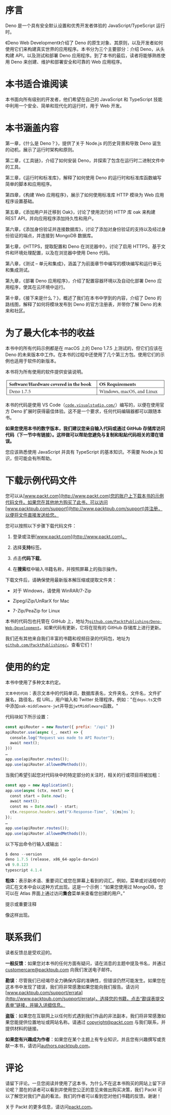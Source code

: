 # 序言

Deno 是一个具有安全默认设置和优秀开发者体验的 JavaScript/TypeScript 运行时。

《Deno Web Development》介绍了 Deno 的原生对象、其原则，以及开发者如何使用它们来构建真实世界的应用程序。本书分为三个主要部分：介绍 Deno，从头构建 API，以及测试和部署 Deno 应用程序。到了本书的最后，读者将能够熟练使用 Deno 来创建、维护和部署安全和可靠的 Web 应用程序。

# 本书适合谁阅读

本书面向所有级别的开发者，他们希望在自己的 JavaScript 和 TypeScript 技能中利用一个安全、简单和现代化的运行时，用于 Web 开发。

# 本书涵盖内容

第一章，《什么是 Deno？》，提供了关于 Node.js 的历史背景和导致 Deno 诞生的动机，展示了运行时架构和原则。

第二章，《工具链》，介绍了如何安装 Deno，并探索了包含在运行时二进制文件中的工具。

第三章，《运行时和标准库》，解释了如何使用 Deno 的运行时和标准库函数编写简单的脚本和应用程序。

第四章，《构建 Web 应用程序》，展示了如何使用标准库 HTTP 模块为 Web 应用程序设置基础。

第五章，《添加用户并迁移到 Oak》，讨论了使用流行的 HTTP 库 oak 来构建 REST API，并向应用程序添加持久性和用户。

第六章，《添加身份验证并连接数据库》，讨论了添加对身份验证的支持以及经过身份验证的端点，并连接到 MongoDB 数据库。

第七章，《HTTPS，提取配置和 Deno 在浏览器中》，讨论了启用 HTTPS，基于文件和环境处理配置，以及在浏览器中使用 Deno 代码。

第八章，《测试 – 单元和集成》，涵盖了为前面章节中编写的模块编写和运行单元和集成测试。

第九章，《部署 Deno 应用程序》，介绍了配置容器环境以及自动化部署 Deno 应用程序，使其在云环境中运行。

第十章，《接下来是什么？》，概述了我们在本书中学到的内容，介绍了 Deno 的路线图，解释了如何将模块发布到 Deno 的官方注册表，并带你了解 Deno 的未来和社区。

# 为了最大化本书的收益

本书中的所有代码示例都是在 macOS 上的 Deno 1.7.5 上测试的，但它们应该在 Deno 的未来版本中工作。在本书的过程中还使用了几个第三方包。使用它们的示例也适用于软件的新版本。

本书将为所有使用的软件提供安装说明。

![](img/01.jpg)

本书的代码是使用 VS Code（[`code.visualstudio.com/`](https://code.visualstudio.com/)）编写的，以便在使用官方 Deno 扩展时获得最佳体验。这不是一个要求，任何代码编辑器都可以跟随本书。

**如果您使用本书的数字版本，我们建议您亲自输入代码或通过 GitHub 存储库访问代码（下一节中有链接）。这样做可以帮助您避免与复制和粘贴代码相关的潜在错误。**

您应该熟悉使用 JavaScript 并具有 TypeScript 的基本知识。不需要 Node.js 知识，但可能会有所帮助。

# 下载示例代码文件

您可以从[www.packt.com](http://www.packt.com)您的账户上下载本书的示例代码文件。如果您在其他地方购买了此书，可以访问[www.packtpub.com/support](http://www.packtpub.com/support)并注册，以便将文件直接发送给您。

您可以按照以下步骤下载代码文件：

1.  登录或注册[www.packt.com](http://www.packt.com)。

1.  选择**支持**标签。

1.  点击**代码下载**。

1.  在**搜索**框中输入书籍名称，并按照屏幕上的指示操作。

下载文件后，请确保使用最新版本解压缩或提取文件夹：

+   对于 Windows，请使用 WinRAR/7-Zip

+   Zipeg/iZip/UnRarX for Mac

+   7-Zip/PeaZip for Linux

本书的代码包也托管在 GitHub 上，地址为[`github.com/PacktPublishing/Deno-Web-Development`](https://github.com/PacktPublishing/Deno-Web-Development)。如果代码有更新，它将在现有的 GitHub 存储库上进行更新。

我们还有其他来自我们丰富的书籍和视频目录的代码包，地址为[`github.com/PacktPublishing/`](https://github.com/PacktPublishing/)。查看它们！

# 使用的约定

本书中使用了多种文本约定。

`文本中的代码`：表示文本中的代码单词，数据库表名，文件夹名，文件名，文件扩展名，路径名，假 URL，用户输入和 Twitter 处理程序。例如："在`deps.ts`文件中添加`oak-middleware-jwt`并导出`jwtMiddleware`函数。"

代码块如下所示设置：

```js
const apiRouter = new Router({ prefix: "/api" })
apiRouter.use(async (_, next) => {
  console.log("Request was made to API Router");
  await next();
}))
…
app.use(apiRouter.routes());
app.use(apiRouter.allowedMethods());
```

当我们希望引起您对代码块中的特定部分的关注时，相关的行或项目将被加粗：

```js
const app = new Application();
app.use(async (ctx, next) => {
  const start = Date.now();
  await next();
  const ms = Date.now() - start;
  ctx.response.headers.set("X-Response-Time", `${ms}ms`);
});
…
app.use(apiRouter.routes());
app.use(apiRouter.allowedMethods());
```

以下写出命令行输入或输出：

```js
$ deno --version 
deno 1.7.5 (release, x86_64-apple-darwin) 
v8 9.0.123 
typescript 4.1.4
```

**粗体**：表示新术语、重要词汇或您在屏幕上看到的词汇。例如，菜单或对话框中的词汇在文本中会以这种方式出现。这是一个示例：“如果您使用过 MongoDB，您可以在 Atlas 界面上通过访问**集合**菜单来查看您创建的用户。”

提示或重要注释

像这样出现。

# 联系我们

读者反馈总是受欢迎的。

**一般反馈**：如果您对本书的任何方面有疑问，请在消息的主题中提及书名，并通过 customercare@packtpub.com 向我们发送电子邮件。

**勘误**：尽管我们已经竭尽全力确保内容的准确性，但错误仍然可能发生。如果您在这本书中发现了错误，我们将非常感激如果您能向我们报告。请访问[www.packtpub.com/support/errata](http://www.packtpub.com/support/errata)，选择您的书籍，点击“勘误表提交表单”链接，并输入详细信息。

**盗版**：如果您在互联网上以任何形式遇到我们作品的非法副本，我们将非常感激如果您能提供位置地址或网站名称。请通过 copyright@packt.com 与我们联系，并提供材料的链接。

**如果您有兴趣成为作者**：如果您在某个主题上有专业知识，并且您有兴趣撰写或贡献一本书，请访问[authors.packtpub.com](http://authors.packtpub.com)。

# 评论

请留下评论。一旦您阅读并使用了这本书，为什么不在这本书购买的网站上留下评论呢？潜在的读者可以看到并使用您公正的意见来做出购买决策，我们 Packt 可以了解您对我们产品的看法，我们的作者可以看到您对他们书籍的反馈。谢谢！

关于 Packt 的更多信息，请访问[packt.com](http://packt.com)。
